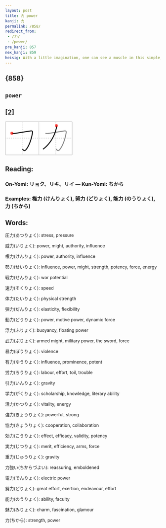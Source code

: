 ```yaml
---
layout: post
title: 力 power
kanji: 力
permalink: /858/
redirect_from:
 - /力/
 - /power/
pre_kanji: 857
nex_kanji: 859
heisig: With a little imagination, one can see a muscle in this simple, two-stroke character meaning <b>power</b>.
---
```


## {858}

## `power`

## [2]

<div class="stroke"><img src="../images/E58A9B.png" /></div>

## Reading:

### On-Yomi: リョク、リキ、リイ &mdash; Kun-Yomi: ちから

### Examples: 権力 (けんりょく), 努力 (どりょく), 能力 (のうりょく), 力 (ちから)

## Words:

圧力(あつりょく): stress, pressure

威力(いりょく): power, might, authority, influence

権力(けんりょく): power, authority, influence

勢力(せいりょく): influence, power, might, strength, potency, force, energy

戦力(せんりょく): war potential

速力(そくりょく): speed

体力(たいりょく): physical strength

弾力(だんりょく): elasticity, flexibility

動力(どうりょく): power, motive power, dynamic force

浮力(ふりょく): buoyancy, floating power

武力(ぶりょく): armed might, military power, the sword, force

暴力(ぼうりょく): violence

有力(ゆうりょく): influence, prominence, potent

労力(ろうりょく): labour, effort, toil, trouble

引力(いんりょく): gravity

学力(がくりょく): scholarship, knowledge, literary ability

活力(かつりょく): vitality, energy

強力(きょうりょく): powerful, strong

協力(きょうりょく): cooperation, collaboration

効力(こうりょく): effect, efficacy, validity, potency

実力(じつりょく): merit, efficiency, arms, force

重力(じゅうりょく): gravity

力強い(ちからづよい): reassuring, emboldened

電力(でんりょく): electric power

努力(どりょく): great effort, exertion, endeavour, effort

能力(のうりょく): ability, faculty

魅力(みりょく): charm, fascination, glamour

力(ちから): strength, power
